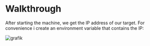 
# Walkthrough

After starting the machine, we get the IP address of our target. 
For convenience i create an environment variable that contains the IP:

![grafik](https://github.com/fortyfourh/CTF-writeups/assets/125758265/6ebcaddf-c02c-4a5f-87e6-7530e141ca8a)
